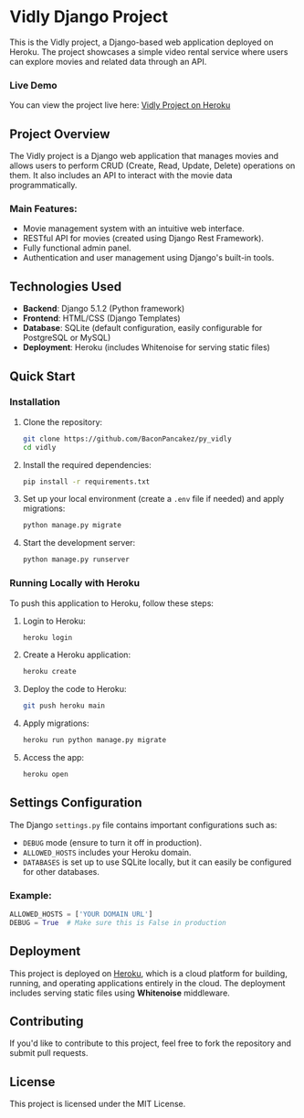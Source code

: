 
# Vidly Django Project

This is the Vidly project, a Django-based web application deployed on Heroku. The project showcases a simple video rental service where users can explore movies and related data through an API. 

### Live Demo

You can view the project live here: [Vidly Project on Heroku](https://guarded-inlet-90633-518ffea8ece3.herokuapp.com/)

## Project Overview

The Vidly project is a Django web application that manages movies and allows users to perform CRUD (Create, Read, Update, Delete) operations on them. It also includes an API to interact with the movie data programmatically.

### Main Features:
- Movie management system with an intuitive web interface.
- RESTful API for movies (created using Django Rest Framework).
- Fully functional admin panel.
- Authentication and user management using Django's built-in tools.

## Technologies Used

- **Backend**: Django 5.1.2 (Python framework)
- **Frontend**: HTML/CSS (Django Templates)
- **Database**: SQLite (default configuration, easily configurable for PostgreSQL or MySQL)
- **Deployment**: Heroku (includes Whitenoise for serving static files)

## Quick Start

### Installation

1. Clone the repository:
   ```bash
   git clone https://github.com/BaconPancakez/py_vidly
   cd vidly
   ```

2. Install the required dependencies:
   ```bash
   pip install -r requirements.txt
   ```

3. Set up your local environment (create a `.env` file if needed) and apply migrations:
   ```bash
   python manage.py migrate
   ```

4. Start the development server:
   ```bash
   python manage.py runserver
   ```

### Running Locally with Heroku

To push this application to Heroku, follow these steps:
1. Login to Heroku:
   ```bash
   heroku login
   ```

2. Create a Heroku application:
   ```bash
   heroku create
   ```

3. Deploy the code to Heroku:
   ```bash
   git push heroku main
   ```

4. Apply migrations:
   ```bash
   heroku run python manage.py migrate
   ```

5. Access the app:
   ```bash
   heroku open
   ```

## Settings Configuration

The Django `settings.py` file contains important configurations such as:

- `DEBUG` mode (ensure to turn it off in production).
- `ALLOWED_HOSTS` includes your Heroku domain.
- `DATABASES` is set up to use SQLite locally, but it can easily be configured for other databases.

### Example:

```python
ALLOWED_HOSTS = ['YOUR DOMAIN URL']
DEBUG = True  # Make sure this is False in production
```

## Deployment

This project is deployed on [Heroku](https://www.heroku.com/), which is a cloud platform for building, running, and operating applications entirely in the cloud. The deployment includes serving static files using **Whitenoise** middleware.

## Contributing

If you'd like to contribute to this project, feel free to fork the repository and submit pull requests.

## License

This project is licensed under the MIT License.
